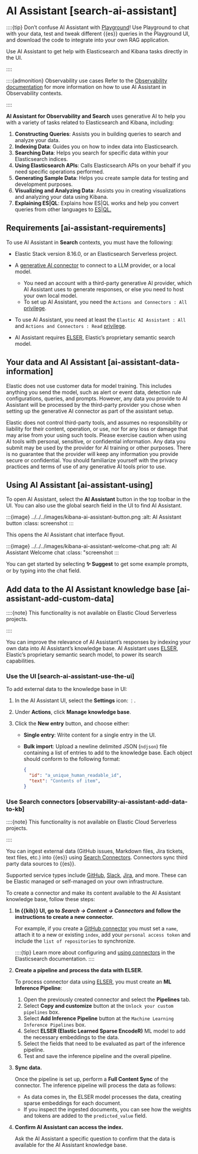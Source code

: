 # AI Assistant [search-ai-assistant]

::::{tip}
Don’t confuse AI Assistant with [Playground](../../../solutions/search/rag/playground.md)! Use Playground to chat with your data, test and tweak different {{es}} queries in the Playground UI, and download the code to integrate into your own RAG application.

Use AI Assistant to get help with Elasticsearch and Kibana tasks directly in the UI.

::::


::::{admonition} Observability use cases
Refer to the [Observability documentation](../../../solutions/observability/observability-ai-assistant.md) for more information on how to use AI Assistant in Observability contexts.

::::


**AI Assistant for Observability and Search** uses generative AI to help you with a variety of tasks related to Elasticsearch and Kibana, including:

1. **Constructing Queries**: Assists you in building queries to search and analyze your data.
2. **Indexing Data**: Guides you on how to index data into Elasticsearch.
3. **Searching Data**: Helps you search for specific data within your Elasticsearch indices.
4. **Using Elasticsearch APIs**: Calls Elasticsearch APIs on your behalf if you need specific operations performed.
5. **Generating Sample Data**: Helps you create sample data for testing and development purposes.
6. **Visualizing and Analyzing Data**: Assists you in creating visualizations and analyzing your data using Kibana.
7. **Explaining ES|QL**: Explains how ES|QL works and help you convert queries from other languages to [ES|QL.](../../../explore-analyze/query-filter/languages/esql.md)


## Requirements [ai-assistant-requirements]

To use AI Assistant in **Search** contexts, you must have the following:

* Elastic Stack version 8.16.0, or an Elasticsearch Serverless project.
* A [generative AI connector](../../../deploy-manage/manage-connectors.md) to connect to a LLM provider, or a local model.

    * You need an account with a third-party generative AI provider, which AI Assistant uses to generate responses, or else you need to host your own local model.
    * To set up AI Assistant, you need the `Actions and Connectors : All` [privilege](../../../deploy-manage/users-roles/cluster-or-deployment-auth/kibana-privileges.md).

* To use AI Assistant, you need at least the `Elastic AI Assistant : All` and `Actions and Connectors : Read` [privilege](../../../deploy-manage/users-roles/cluster-or-deployment-auth/kibana-privileges.md).
* AI Assistant requires [ELSER](../../../explore-analyze/machine-learning/nlp/ml-nlp-elser.md), Elastic’s proprietary semantic search model.


## Your data and AI Assistant [ai-assistant-data-information]

Elastic does not use customer data for model training. This includes anything you send the model, such as alert or event data, detection rule configurations, queries, and prompts. However, any data you provide to AI Assistant will be processed by the third-party provider you chose when setting up the generative AI connector as part of the assistant setup.

Elastic does not control third-party tools, and assumes no responsibility or liability for their content, operation, or use, nor for any loss or damage that may arise from your using such tools. Please exercise caution when using AI tools with personal, sensitive, or confidential information. Any data you submit may be used by the provider for AI training or other purposes. There is no guarantee that the provider will keep any information you provide secure or confidential. You should familiarize yourself with the privacy practices and terms of use of any generative AI tools prior to use.


## Using AI Assistant [ai-assistant-using]

To open AI Assistant, select the **AI Assistant** button in the top toolbar in the UI. You can also use the global search field in the UI to find AI Assistant.

:::{image} ../../../images/kibana-ai-assistant-button.png
:alt: AI Assistant button
:class: screenshot
:::

This opens the AI Assistant chat interface flyout.

:::{image} ../../../images/kibana-ai-assistant-welcome-chat.png
:alt: AI Assistant Welcome chat
:class: "screenshot
:::

You can get started by selecting **✨ Suggest** to get some example prompts, or by typing into the chat field.


## Add data to the AI Assistant knowledge base [ai-assistant-add-custom-data]

::::{note}
This functionality is not available on Elastic Cloud Serverless projects.

::::


You can improve the relevance of AI Assistant’s responses by indexing your own data into AI Assistant’s knowledge base. AI Assistant uses [ELSER](../../../explore-analyze/machine-learning/nlp/ml-nlp-elser.md), Elastic’s proprietary semantic search model, to power its search capabilities.


### Use the UI [search-ai-assistant-use-the-ui]

To add external data to the knowledge base in UI:

1. In the AI Assistant UI, select the **Settings** icon: `⋮`.
2. Under **Actions**, click **Manage knowledge base**.
3. Click the **New entry** button, and choose either:

    * **Single entry**: Write content for a single entry in the UI.
    * **Bulk import**: Upload a newline delimited JSON (`ndjson`) file containing a list of entries to add to the knowledge base. Each object should conform to the following format:

        ```json
        {
          "id": "a_unique_human_readable_id",
          "text": "Contents of item",
        }
        ```



### Use Search connectors [observability-ai-assistant-add-data-to-kb]

::::{note}
This functionality is not available on Elastic Cloud Serverless projects.

::::


You can ingest external data (GitHub issues, Markdown files, Jira tickets, text files, etc.) into {{es}} using [Search Connectors](https://www.elastic.co/guide/en/elasticsearch/reference/current/es-connectors.html). Connectors sync third party data sources to {{es}}.

Supported service types include [GitHub](https://www.elastic.co/guide/en/elasticsearch/reference/current/es-connectors-github.html), [Slack](https://www.elastic.co/guide/en/elasticsearch/reference/current/es-connectors-slack.html), [Jira](https://www.elastic.co/guide/en/elasticsearch/reference/current/es-connectors-jira.html), and more. These can be Elastic managed or self-managed on your own infrastructure.

To create a connector and make its content available to the AI Assistant knowledge base, follow these steps:

1. **In {{kib}} UI, go to *Search → Content → Connectors* and follow the instructions to create a new connector.**

    For example, if you create a [GitHub connector](https://www.elastic.co/guide/en/elasticsearch/reference/current/es-connectors-github.html) you must set a `name`, attach it to a new or existing `index`, add your `personal access token` and include the `list of repositories` to synchronize.

    ::::{tip}
    Learn more about configuring and [using connectors](https://www.elastic.co/guide/en/elasticsearch/reference/current/es-connectors-usage.html) in the Elasticsearch documentation.
    ::::

2. **Create a pipeline and process the data with ELSER.**

    To process connector data using [ELSER](../../../explore-analyze/machine-learning/nlp/ml-nlp-elser.md), you must create an **ML Inference Pipeline**:

    1. Open the previously created connector and select the **Pipelines** tab.
    2. Select **Copy and customize** button at the `Unlock your custom pipelines` box.
    3. Select **Add Inference Pipeline** button at the `Machine Learning Inference Pipelines` box.
    4. Select **ELSER (Elastic Learned Sparse EncodeR)** ML model to add the necessary embeddings to the data.
    5. Select the fields that need to be evaluated as part of the inference pipeline.
    6. Test and save the inference pipeline and the overall pipeline.

3. **Sync data.**

    Once the pipeline is set up, perform a **Full Content Sync** of the connector. The inference pipeline will process the data as follows:

    * As data comes in, the ELSER model processes the data, creating sparse embeddings for each document.
    * If you inspect the ingested documents, you can see how the weights and tokens are added to the `predicted_value` field.

4. **Confirm AI Assistant can access the index.**

    Ask the AI Assistant a specific question to confirm that the data is available for the AI Assistant knowledge base.

